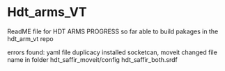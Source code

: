 # Hdt_arms_VT

ReadME file for HDT ARMS
PROGRESS so far
able to build pakages in the hdt_arm_vt repo

errors found:
yaml file duplicacy
installed socketcan, moveit
changed file name in folder hdt_saffir_moveit/config hdt_saffir_both.srdf

